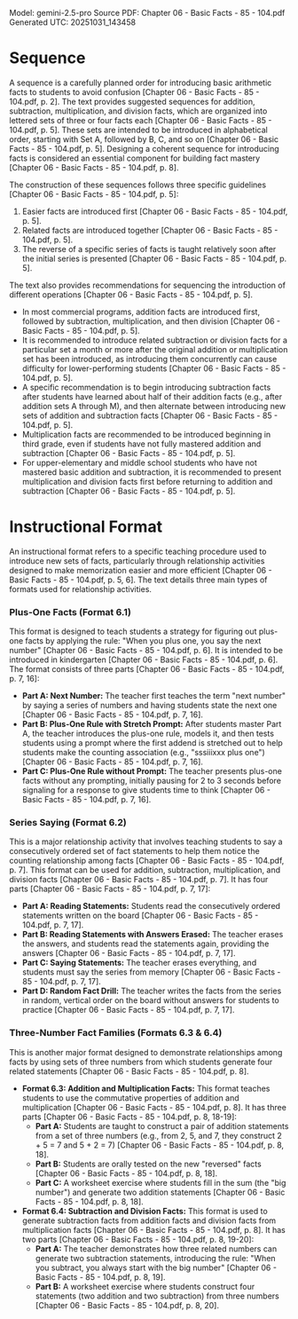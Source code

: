 Model: gemini-2.5-pro
Source PDF: Chapter 06 - Basic Facts - 85 - 104.pdf
Generated UTC: 20251031_143458

# Sequence

A sequence is a carefully planned order for introducing basic arithmetic facts to students to avoid confusion [Chapter 06 - Basic Facts - 85 - 104.pdf, p. 2]. The text provides suggested sequences for addition, subtraction, multiplication, and division facts, which are organized into lettered sets of three or four facts each [Chapter 06 - Basic Facts - 85 - 104.pdf, p. 5]. These sets are intended to be introduced in alphabetical order, starting with Set A, followed by B, C, and so on [Chapter 06 - Basic Facts - 85 - 104.pdf, p. 5]. Designing a coherent sequence for introducing facts is considered an essential component for building fact mastery [Chapter 06 - Basic Facts - 85 - 104.pdf, p. 8].

The construction of these sequences follows three specific guidelines [Chapter 06 - Basic Facts - 85 - 104.pdf, p. 5]:
1.  Easier facts are introduced first [Chapter 06 - Basic Facts - 85 - 104.pdf, p. 5].
2.  Related facts are introduced together [Chapter 06 - Basic Facts - 85 - 104.pdf, p. 5].
3.  The reverse of a specific series of facts is taught relatively soon after the initial series is presented [Chapter 06 - Basic Facts - 85 - 104.pdf, p. 5].

The text also provides recommendations for sequencing the introduction of different operations [Chapter 06 - Basic Facts - 85 - 104.pdf, p. 5].
*   In most commercial programs, addition facts are introduced first, followed by subtraction, multiplication, and then division [Chapter 06 - Basic Facts - 85 - 104.pdf, p. 5].
*   It is recommended to introduce related subtraction or division facts for a particular set a month or more after the original addition or multiplication set has been introduced, as introducing them concurrently can cause difficulty for lower-performing students [Chapter 06 - Basic Facts - 85 - 104.pdf, p. 5].
*   A specific recommendation is to begin introducing subtraction facts after students have learned about half of their addition facts (e.g., after addition sets A through M), and then alternate between introducing new sets of addition and subtraction facts [Chapter 06 - Basic Facts - 85 - 104.pdf, p. 5].
*   Multiplication facts are recommended to be introduced beginning in third grade, even if students have not fully mastered addition and subtraction [Chapter 06 - Basic Facts - 85 - 104.pdf, p. 5].
*   For upper-elementary and middle school students who have not mastered basic addition and subtraction, it is recommended to present multiplication and division facts first before returning to addition and subtraction [Chapter 06 - Basic Facts - 85 - 104.pdf, p. 5].

# Instructional Format

An instructional format refers to a specific teaching procedure used to introduce new sets of facts, particularly through relationship activities designed to make memorization easier and more efficient [Chapter 06 - Basic Facts - 85 - 104.pdf, p. 5, 6]. The text details three main types of formats used for relationship activities.

### Plus-One Facts (Format 6.1)
This format is designed to teach students a strategy for figuring out plus-one facts by applying the rule: "When you plus one, you say the next number" [Chapter 06 - Basic Facts - 85 - 104.pdf, p. 6]. It is intended to be introduced in kindergarten [Chapter 06 - Basic Facts - 85 - 104.pdf, p. 6]. The format consists of three parts [Chapter 06 - Basic Facts - 85 - 104.pdf, p. 7, 16]:
*   **Part A: Next Number:** The teacher first teaches the term "next number" by saying a series of numbers and having students state the next one [Chapter 06 - Basic Facts - 85 - 104.pdf, p. 7, 16].
*   **Part B: Plus-One Rule with Stretch Prompt:** After students master Part A, the teacher introduces the plus-one rule, models it, and then tests students using a prompt where the first addend is stretched out to help students make the counting association (e.g., "sssiiixxx plus one") [Chapter 06 - Basic Facts - 85 - 104.pdf, p. 7, 16].
*   **Part C: Plus-One Rule without Prompt:** The teacher presents plus-one facts without any prompting, initially pausing for 2 to 3 seconds before signaling for a response to give students time to think [Chapter 06 - Basic Facts - 85 - 104.pdf, p. 7, 16].

### Series Saying (Format 6.2)
This is a major relationship activity that involves teaching students to say a consecutively ordered set of fact statements to help them notice the counting relationship among facts [Chapter 06 - Basic Facts - 85 - 104.pdf, p. 7]. This format can be used for addition, subtraction, multiplication, and division facts [Chapter 06 - Basic Facts - 85 - 104.pdf, p. 7]. It has four parts [Chapter 06 - Basic Facts - 85 - 104.pdf, p. 7, 17]:
*   **Part A: Reading Statements:** Students read the consecutively ordered statements written on the board [Chapter 06 - Basic Facts - 85 - 104.pdf, p. 7, 17].
*   **Part B: Reading Statements with Answers Erased:** The teacher erases the answers, and students read the statements again, providing the answers [Chapter 06 - Basic Facts - 85 - 104.pdf, p. 7, 17].
*   **Part C: Saying Statements:** The teacher erases everything, and students must say the series from memory [Chapter 06 - Basic Facts - 85 - 104.pdf, p. 7, 17].
*   **Part D: Random Fact Drill:** The teacher writes the facts from the series in random, vertical order on the board without answers for students to practice [Chapter 06 - Basic Facts - 85 - 104.pdf, p. 7, 17].

### Three-Number Fact Families (Formats 6.3 & 6.4)
This is another major format designed to demonstrate relationships among facts by using sets of three numbers from which students generate four related statements [Chapter 06 - Basic Facts - 85 - 104.pdf, p. 8].
*   **Format 6.3: Addition and Multiplication Facts:** This format teaches students to use the commutative properties of addition and multiplication [Chapter 06 - Basic Facts - 85 - 104.pdf, p. 8]. It has three parts [Chapter 06 - Basic Facts - 85 - 104.pdf, p. 8, 18-19]:
    *   **Part A:** Students are taught to construct a pair of addition statements from a set of three numbers (e.g., from 2, 5, and 7, they construct 2 + 5 = 7 and 5 + 2 = 7) [Chapter 06 - Basic Facts - 85 - 104.pdf, p. 8, 18].
    *   **Part B:** Students are orally tested on the new "reversed" facts [Chapter 06 - Basic Facts - 85 - 104.pdf, p. 8, 18].
    *   **Part C:** A worksheet exercise where students fill in the sum (the "big number") and generate two addition statements [Chapter 06 - Basic Facts - 85 - 104.pdf, p. 8, 18].
*   **Format 6.4: Subtraction and Division Facts:** This format is used to generate subtraction facts from addition facts and division facts from multiplication facts [Chapter 06 - Basic Facts - 85 - 104.pdf, p. 8]. It has two parts [Chapter 06 - Basic Facts - 85 - 104.pdf, p. 8, 19-20]:
    *   **Part A:** The teacher demonstrates how three related numbers can generate two subtraction statements, introducing the rule: "When you subtract, you always start with the big number" [Chapter 06 - Basic Facts - 85 - 104.pdf, p. 8, 19].
    *   **Part B:** A worksheet exercise where students construct four statements (two addition and two subtraction) from three numbers [Chapter 06 - Basic Facts - 85 - 104.pdf, p. 8, 20].
